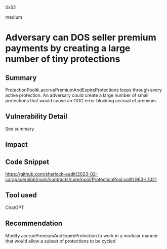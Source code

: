 0x52

medium

# Adversary can DOS seller premium payments by creating a large number of tiny protections

## Summary

ProtectionPool#_accruePremiumAndExpireProtections loops through every active protection. An adversary could create a large number of small protections that would cause an OOG error blocking accrual of premium.

## Vulnerability Detail

See summary

## Impact

## Code Snippet

https://github.com/sherlock-audit/2023-02-carapace/blob/main/contracts/core/pool/ProtectionPool.sol#L963-L1021

## Tool used

ChatGPT

## Recommendation

Modify accruePremiumAndExpireProtection to work in a modular manner that would allow a subset of protections to be cycled